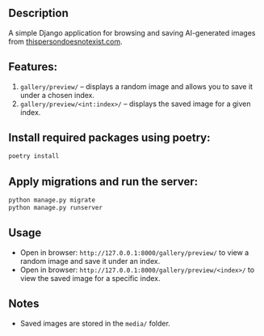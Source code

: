 ## Description

A simple Django application for browsing and saving AI-generated images
from [thispersondoesnotexist.com](https://thispersondoesnotexist.com).

## Features:

1. `gallery/preview/` – displays a random image and allows you to save it under a chosen index.
2. `gallery/preview/<int:index>/` – displays the saved image for a given index.

## Install required packages using poetry:

```bash
poetry install
```

## Apply migrations and run the server:

```bash
python manage.py migrate
python manage.py runserver
```

## Usage

- Open in browser: `http://127.0.0.1:8000/gallery/preview/` to view a random image and save it under an index.
- Open in browser: `http://127.0.0.1:8000/gallery/preview/<index>/` to view the saved image for a specific index.

## Notes

- Saved images are stored in the `media/` folder.
